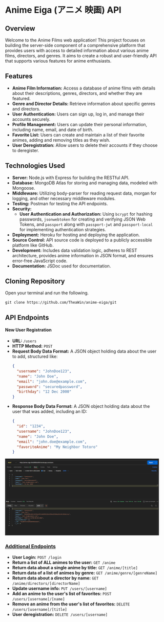 # Anime Eiga (<span class="jp">アニメ 映画</span>) API

## Overview

Welcome to the Anime Films web application! This project focuses on building the server-side component of a comprehensive platform that provides users with access to detailed information about various anime films, directors, and genres. It aims to create a robust and user-friendly API that supports various features for anime enthusiasts.

## Features

- **Anime Film Information:** Access a database of anime films with details about their descriptions, genres, directors, and whether they are featured.
- **Genre and Director Details:** Retrieve information about specific genres and directors.
- **User Authentication:** Users can sign up, log in, and manage their accounts securely.
- **Profile Management:** Users can update their personal information, including name, email, and date of birth.
- **Favorite List:** Users can create and maintain a list of their favorite animes, adding and removing titles as they wish.
- **User Deregistration:** Allow users to delete their accounts if they choose to deregister.

## Technologies Used

- **Server:** Node.js with Express for building the RESTful API.
- **Database:** MongoDB Atlas for storing and managing data, modeled with Mongoose.
- **Middleware:** Utilizing body-parser for reading request data, morgan for logging, and other necessary middleware modules.
- **Testing:** Postman for testing the API endpoints.
- **Security:** 
  - **User Authentication and Authorization:** Using `bcrypt` for hashing passwords, `jsonwebtoken` for creating and verifying JSON Web Tokens, and `passport` along with `passport-jwt` and `passport-local` for implementing authentication strategies.
- **Deployment:** Heroku for hosting and deploying the application.
- **Source Control:** API source code is deployed to a publicly accessible platform like GitHub.
- **Development:** Includes data validation logic, adheres to REST architecture, provides anime information in JSON format, and ensures error-free JavaScript code.
- **Documentation:** JSDoc used for documentation.

## Cloning Repository
Open your terminal and run the following.
```
git clone https://github.com/TheaWin/anime-eiga/git
```

## API Endpoints

#### New User Registration
- **URL:** `/users`
- **HTTP Method:** `POST`
- **Request Body Data Format:** A JSON object holding data about the user to add, structured like:
    ```json
    {
      "username": "JohnDoe123",
      "name": "John Doe",
      "email": "john.doe@example.com",
      "password": "securedpassword",
      "birthday": "12 Dec 2000"
    }
    ```
- **Response Body Data Format:** A JSON object holding data about the user that was added, including an ID:
    ```json
    {
      "id": "1234",
      "username": "JohnDoe123",
      "name": "John Doe",
      "email": "john.doe@example.com",
      "favoriteAnime": "My Neighbor Totoro"
    }
    ```

![New User Response](images/new-user-response.png)

### [Additional Endpoints](https://anime-eiga-84a0980bd564.herokuapp.com/documentation.html)
- **User Login:** `POST /login`
- **Return a list of ALL animes to the user:** `GET /anime`
- **Return data about a single anime by title:** `GET /anime/[title]`
- **Return data of a list of animes by genre:** `GET /anime/genre/[genreName]`
- **Return data about a director by name:** `GET /anime/directors/[directorName]`
- **Update username info:** `PUT /users/[username]`
- **Add an anime to the user's list of favorites:** `POST /users/[username]/[name]`
- **Remove an anime from the user's list of favorites:** `DELETE /users/[username]/[title]`
- **User deregistration:** `DELETE /users/[username]`
